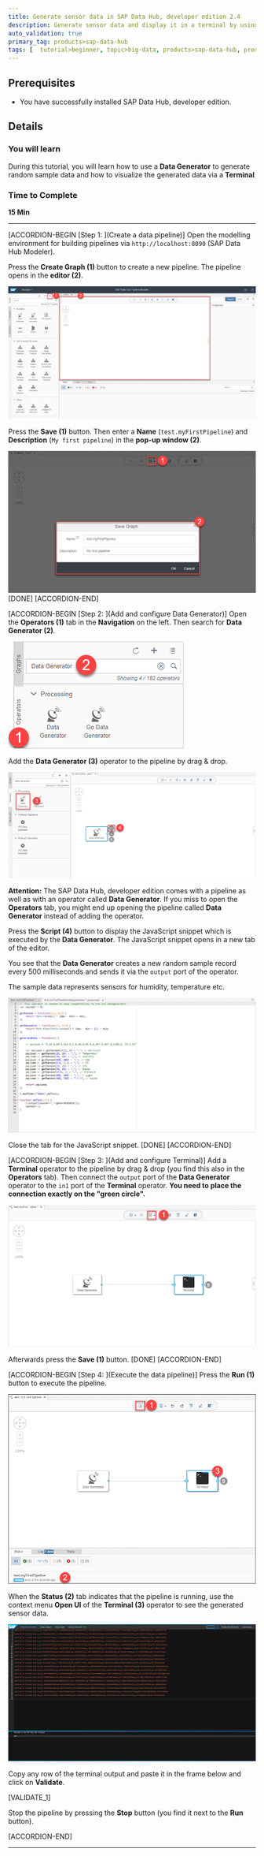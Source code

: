 ```yaml
---
title: Generate sensor data in SAP Data Hub, developer edition 2.4
description: Generate sensor data and display it in a terminal by using SAP Data Hub, developer edition 2.4.
auto_validation: true
primary_tag: products>sap-data-hub
tags: [  tutorial>beginner, topic>big-data, products>sap-data-hub, products>sap-vora ]
---
```


## Prerequisites  
 - You have successfully installed SAP Data Hub, developer edition.

## Details
### You will learn  
During this tutorial, you will learn how to use a **Data Generator** to generate random sample data and how to visualize the generated data via a **Terminal**

### Time to Complete
**15 Min**

---

[ACCORDION-BEGIN [Step 1: ](Create a data pipeline)]
Open the modelling environment for building pipelines via `http://localhost:8090` (SAP Data Hub Modeler).

Press the **Create Graph (1)** button to create a new pipeline. The pipeline opens in the **editor (2)**.

![picture_01](./datahub-pipelines-v2-sensordata_01.png)  

Press the **Save (1)** button. Then enter a **Name** (`test.myFirstPipeline`) and **Description** (`My first pipeline`) in the **pop-up window (2)**.

![picture_02](./datahub-pipelines-v2-sensordata_02.png)  
[DONE]
[ACCORDION-END]

[ACCORDION-BEGIN [Step 2: ](Add and configure Data Generator)]
Open the **Operators (1)** tab in the **Navigation** on the left. Then search for **Data Generator (2)**.

![picture_03](./datahub-pipelines-v2-sensordata_03.png)  

Add the **Data Generator (3)** operator to the pipeline by drag & drop.

![picture_04](./datahub-pipelines-v2-sensordata_04.png)  

**Attention:** The SAP Data Hub, developer edition comes with a pipeline as well as with an operator called **Data Generator**. If you miss to open the **Operators** tab, you might end up opening the pipeline called **Data Generator** instead of adding the operator.

Press the **Script (4)** button to display the JavaScript snippet which is executed by the **Data Generator**. The JavaScript snippet opens in a new tab of the editor.

You see that the **Data Generator** creates a new random sample record every 500 milliseconds and sends it via the `output` port of the operator.

The sample data represents sensors for humidity, temperature etc.

![picture_05](./datahub-pipelines-v2-sensordata_05.png)  

Close the tab for the JavaScript snippet.
[DONE]
[ACCORDION-END]

[ACCORDION-BEGIN [Step 3: ](Add and configure Terminal)]
Add a **Terminal** operator to the pipeline by drag & drop (you find this also in the **Operators** tab). Then connect the `output` port of the **Data Generator** operator to the `in1` port of the **Terminal** operator. **You need to place the connection exactly on the "green circle".**

![picture_06](./datahub-pipelines-v2-sensordata_06.png)  

Afterwards press the **Save (1)** button.
[DONE]
[ACCORDION-END]

[ACCORDION-BEGIN [Step 4: ](Execute the data pipeline)]
Press the **Run (1)** button to execute the pipeline.

![picture_07](./datahub-pipelines-v2-sensordata_07.png)  

When the **Status (2)** tab indicates that the pipeline is running, use the context menu **Open UI** of the **Terminal (3)** operator to see the generated sensor data.

![picture_08](./datahub-pipelines-v2-sensordata_08.png)  

Copy any row of the terminal output and paste it in the frame below and click on **Validate**.

[VALIDATE_1]

Stop the pipeline by pressing the **Stop** button (you find it next to the **Run** button).

[ACCORDION-END]

---

